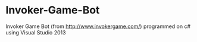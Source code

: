# Invoker-Game-Bot
Invoker Game Bot (from http://www.invokergame.com/) programmed on c# using Visual Studio 2013
